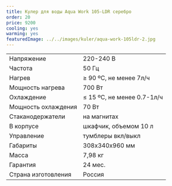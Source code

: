 ```yaml
---
title: Кулер для воды Aqua Work 105-LDR серебро
order: 20
price: 9200
cooling: yes
warming: yes
featuredImage: ../../images/kuler/aqua-work-105ldr-2.jpg
---
```


<table>
<tr><td>Напряжение</td><td>220-240 В</td></tr>
<tr><td>Частота</td><td>50 Гц</td></tr>
<tr><td>Нагрев</td><td>≥ 90 ºС, не менее 7л/ч</td></tr>
<tr><td>Мощность нагрева</td><td>700 Вт</td></tr>
<tr><td>Охлаждение</td><td>≤ 15 ºС, не менее 0.7-1л/ч</td></tr>
<tr><td>Мощность охлаждения</td><td>70 Вт</td></tr>
<tr><td>Стаканодержатели</td><td>на магнитах</td></tr>
<tr><td>В корпусе</td><td>шкафчик, объемом 10 л</td></tr>
<tr><td>Управление</td><td>тумблеры вкл/выкл</td></tr>
<tr><td>Габариты</td><td>308х340х960 мм</td></tr>
<tr><td>Масса</td><td>7,98 кг</td></tr>
<tr><td>Гарантия</td><td>24 мес.</td></tr>
<tr><td>Страна изготовления</td><td>Россия</td></tr>
</table>
